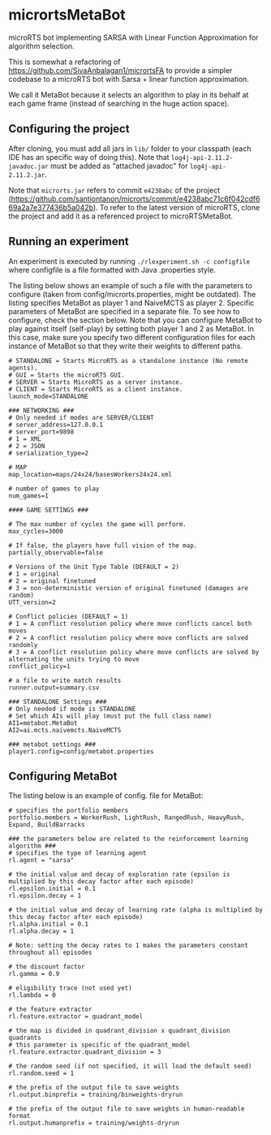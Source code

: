 # micrortsMetaBot
microRTS bot implementing SARSA with Linear Function Approximation for algorithm selection.

This is somewhat a refactoring of https://github.com/SivaAnbalagan1/micrortsFA to provide a simpler codebase to a microRTS bot with Sarsa + linear function approximation.

We call it MetaBot because it selects an algorithm to play in its behalf at each game frame (instead of searching in the huge action space).

## Configuring the project

After cloning, you must add all jars in `lib/` folder to your classpath (each IDE has an specific way of doing this). Note that `log4j-api-2.11.2-javadoc.jar` must be added as "attached javadoc" for `log4j-api-2.11.2.jar`. 

Note that `microrts.jar` refers to commit `e4238abc` of the project (https://github.com/santiontanon/microrts/commit/e4238abc71c6f042cdf669a2a7e377436b5a042b). To refer to the latest version of microRTS, clone the project and add it as a referenced project to microRTSMetaBot. 

## Running an experiment

An experiment is executed by running `./rlexperiment.sh -c configfile` where configfile is a file formatted with Java .properties style.

The listing below shows an example of such a file with the parameters to configure (taken from config/microrts.properties, might be outdated). The listing specifies MetaBot as player 1 and NaiveMCTS as player 2. Specific parameters of MetaBot are specified in a separate file. To see how to configure, check the section below. Note that you can configure MetaBot to play against itself (self-play) by setting both player 1 and 2 as MetaBot. In this case, make sure you specify two different configuration files for each instance of MetaBot so that they write their weights to different paths.

```properties
# STANDALONE = Starts MicroRTS as a standalone instance (No remote agents).
# GUI = Starts the microRTS GUI.
# SERVER = Starts MicroRTS as a server instance.
# CLIENT = Starts MicroRTS as a client instance.
launch_mode=STANDALONE

### NETWORKING ###
# Only needed if modes are SERVER/CLIENT
# server_address=127.0.0.1
# server_port=9898
# 1 = XML
# 2 = JSON
# serialization_type=2

# MAP
map_location=maps/24x24/basesWorkers24x24.xml

# number of games to play
num_games=1

#### GAME SETTINGS ###

# The max number of cycles the game will perform.
max_cycles=3000

# If false, the players have full vision of the map.
partially_observable=false

# Versions of the Unit Type Table (DEFAULT = 2)
# 1 = original
# 2 = original finetuned
# 3 = non-deterministic version of original finetuned (damages are random)
UTT_version=2

# Conflict policies (DEFAULT = 1)
# 1 = A conflict resolution policy where move conflicts cancel both moves
# 2 = A conflict resolution policy where move conflicts are solved randomly
# 3 = A conflict resolution policy where move conflicts are solved by alternating the units trying to move
conflict_policy=1

# a file to write match results
runner.output=summary.csv

### STANDALONE Settings ###
# Only needed if mode is STANDALONE
# Set which AIs will play (must put the full class name)
AI1=metabot.MetaBot
AI2=ai.mcts.naivemcts.NaiveMCTS

### metabot settings ###
player1.config=config/metabot.properties
```

## Configuring MetaBot

The listing below is an example of config. file for MetaBot:

```properties
# specifies the portfolio members
portfolio.members = WorkerRush, LightRush, RangedRush, HeavyRush, Expand, BuildBarracks

### the parameters below are related to the reinforcement learning algorithm ###
# specifies the type of learning agent
rl.agent = "sarsa"

# the initial value and decay of exploration rate (epsilon is multiplied by this decay factor after each episode)
rl.epsilon.initial = 0.1
rl.epsilon.decay = 1

# the initial value and decay of learning rate (alpha is multiplied by this decay factor after each episode)
rl.alpha.initial = 0.1
rl.alpha.decay = 1

# Note: setting the decay rates to 1 makes the parameters constant throughout all episodes

# the discount factor
rl.gamma = 0.9

# eligibility trace (not used yet)
rl.lambda = 0

# the feature extractor
rl.feature.extractor = quadrant_model

# the map is divided in quadrant_division x quadrant_division quadrants
# this parameter is specific of the quadrant_model
rl.feature.extractor.quadrant_division = 3

# the random seed (if not specified, it will load the default seed)
rl.random.seed = 1

# the prefix of the output file to save weights
rl.output.binprefix = training/binweights-dryrun

# the prefix of the output file to save weights in human-readable format
rl.output.humanprefix = training/weights-dryrun
```
